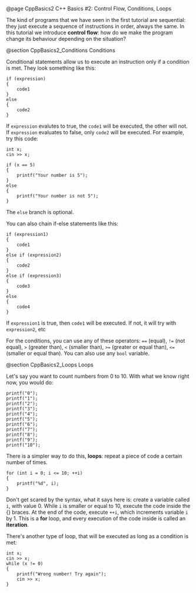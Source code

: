 @page CppBasics2 C++ Basics #2: Control Flow, Conditions, Loops

The kind of programs that we have seen in the first tutorial are sequential: they just execute a sequence of instructions in order, always the same.
In this tutorial we introduce **control flow**: how do we make the program change its behaviour depending on the situation?

@section CppBasics2_Conditions Conditions

Conditional statements allow us to execute an instruction only if a condition is met. They look something like this:
~~~~{.cpp}
if (expression) 
{
	code1
}
else
{
	code2
}
~~~~

If `expression` evalutes to true, the `code1` will be executed, the other will not. If `expression` evaluates to false, only `code2` will be executed.
For example, try this code:
~~~~{.cpp}
int x;
cin >> x;

if (x == 5) 
{
	printf("Your number is 5");
}
else
{
	printf("Your number is not 5");
}
~~~~

The `else` branch is optional.

You can also chain if-else statements like this:
~~~~{.cpp}
if (expression1) 
{
	code1
}
else if (expression2)
{
	code2
}
else if (expression3)
{
	code3
}
else 
{
	code4
}
~~~~

If `expression1` is true, then `code1` will be executed. If not, it will try with `expression2`, etc

For the conditions, you can use any of these operators: `==` (equal), `!=` (not equal), `>` (greater than), `<` (smaller than), `>=` (greater or equal than), `<=` (smaller or equal than).
You can also use any `bool` variable.

@section CppBasics2_Loops Loops

Let's say you want to count numbers from 0 to 10. With what we know right now, you would do:
~~~~{.cpp}
printf("0");
printf("1");
printf("2");
printf("3");
printf("4");
printf("5");
printf("6");
printf("7");
printf("8");
printf("9");
printf("10");
~~~~

There is a simpler way to do this, **loops**: repeat a piece of code a certain number of times.
~~~~{.cpp}
for (int i = 0; i <= 10; ++i)
{
	printf("%d", i);
}
~~~~

Don't get scared by the syntax, what it says here is: create a variable called `i`, with value 0. While `i` is smaller or equal to 10, execute the code inside the {} braces. 
At the end of the code, execute `++i`, which increments variable `i` by 1. This is a **for** loop, and every execution of the code inside is called an **iteration**.


There's another type of loop, that will be executed as long as a condition is met:
~~~~{.cpp}
int x;
cin >> x;
while (x != 0)
{
	printf("Wrong number! Try again");
	cin >> x;
}
~~~~